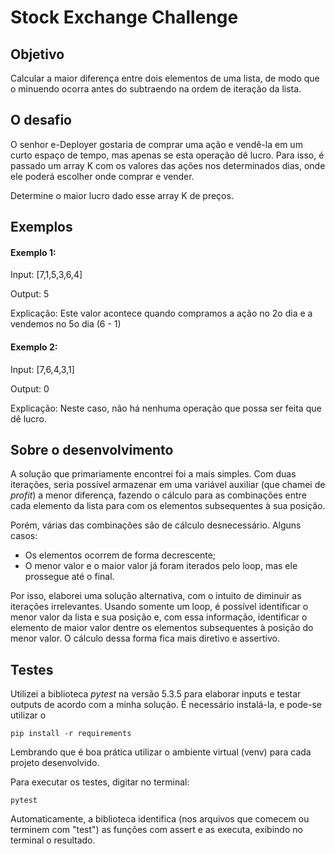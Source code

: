 # Stock Exchange Challenge

## Objetivo

Calcular a maior diferença entre dois elementos de uma lista, de modo que o minuendo ocorra antes do subtraendo na ordem de iteração da lista.

##  O desafio

O senhor e-Deployer gostaria de comprar uma ação e vendê-la em um curto espaço de tempo, mas apenas se esta operação dê lucro. Para isso, é passado um array K com os valores das ações nos determinados dias, onde ele poderá escolher onde comprar e vender.

Determine o maior lucro dado esse array K de preços.

## Exemplos

#### Exemplo 1:

Input: [7,1,5,3,6,4]

Output: 5

Explicação: Este valor acontece quando compramos a ação no 2o dia e a vendemos no 5o dia (6 - 1)

#### Exemplo 2:

Input: [7,6,4,3,1]

Output: 0

Explicação: Neste caso, não há nenhuma operação que possa ser feita que dê lucro.

## Sobre o desenvolvimento

A solução que primariamente encontrei foi a mais simples. Com duas iterações, seria possível armazenar em uma variável
auxiliar (que chamei de _profit_) a menor diferença, fazendo o cálculo para as combinações entre cada elemento da lista
para com os elementos subsequentes à sua posição.

Porém, várias das combinações são de cálculo desnecessário. Alguns casos:

- Os elementos ocorrem de forma decrescente;
- O menor valor e o maior valor já foram iterados pelo loop, mas ele prossegue até o final.

Por isso, elaborei uma solução alternativa, com o intuito de diminuir as iterações irrelevantes. Usando somente um loop,
é possível identificar o menor valor da lista e sua posição e, com essa informação, identificar o elemento de maior
valor dentre os elementos subsequentes à posição do menor valor. O cálculo dessa forma fica mais diretivo e assertivo.

## Testes

Utilizei a biblioteca _pytest_ na versão 5.3.5 para elaborar inputs e testar outputs de acordo com a minha solução. É
necessário instalá-la, e pode-se utilizar o

`pip install -r requirements`

Lembrando que é boa prática utilizar o ambiente virtual (venv) para cada projeto desenvolvido.

Para executar os testes, digitar no terminal:

`pytest`

Automaticamente, a biblioteca identifica (nos arquivos que comecem ou terminem com "test") as funções com assert e as
executa, exibindo no terminal o resultado.